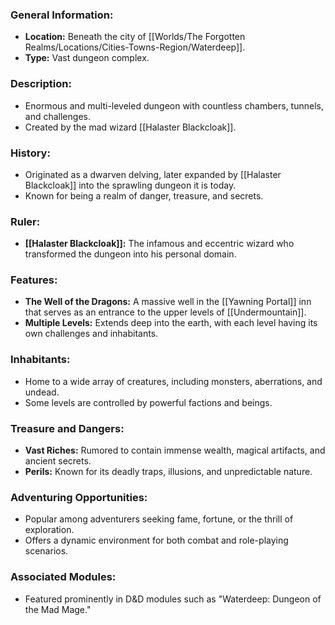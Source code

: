 ### General Information:

- **Location:** Beneath the city of [[Worlds/The Forgotten Realms/Locations/Cities-Towns-Region/Waterdeep]].
- **Type:** Vast dungeon complex.

### Description:

- Enormous and multi-leveled dungeon with countless chambers, tunnels, and challenges.
- Created by the mad wizard [[Halaster Blackcloak]].

### History:

- Originated as a dwarven delving, later expanded by [[Halaster Blackcloak]] into the sprawling dungeon it is today.
- Known for being a realm of danger, treasure, and secrets.

### Ruler:

- **[[Halaster Blackcloak]]:** The infamous and eccentric wizard who transformed the dungeon into his personal domain.

### Features:

- **The Well of the Dragons:** A massive well in the [[Yawning Portal]] inn that serves as an entrance to the upper levels of [[Undermountain]].
- **Multiple Levels:** Extends deep into the earth, with each level having its own challenges and inhabitants.

### Inhabitants:

- Home to a wide array of creatures, including monsters, aberrations, and undead.
- Some levels are controlled by powerful factions and beings.

### Treasure and Dangers:

- **Vast Riches:** Rumored to contain immense wealth, magical artifacts, and ancient secrets.
- **Perils:** Known for its deadly traps, illusions, and unpredictable nature.

### Adventuring Opportunities:

- Popular among adventurers seeking fame, fortune, or the thrill of exploration.
- Offers a dynamic environment for both combat and role-playing scenarios.

### Associated Modules:

- Featured prominently in D&D modules such as "Waterdeep: Dungeon of the Mad Mage."
